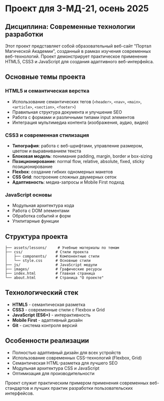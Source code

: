 # Проект для 3-МД-21, осень 2025
## Дисциплина: Современные технологии разработки

Этот проект представляет собой образовательный веб-сайт "Портал Магической Академии", созданный в рамках изучения современных веб-технологий. Проект демонстрирует практическое применение HTML5, CSS3 и JavaScript для создания адаптивного веб-интерфейса.

## Основные темы проекта

### HTML5 и семантическая верстка
- Использование семантических тегов (`<header>`, `<nav>`, `<main>`, `<article>`, `<section>`, `<footer>`)
- Правильная структура документа и улучшение SEO
- Работа с формами и различными типами input элементов
- Интеграция мультимедиа контента (изображения, аудио, видео)

### CSS3 и современная стилизация
- **Типография**: работа с веб-шрифтами, управление размером, цветом и выравниванием текста
- **Блоковая модель**: понимание padding, margin, border и box-sizing
- **Позиционирование**: normal flow, relative, absolute, fixed, sticky позиционирование
- **Flexbox**: создание гибких одномерных макетов
- **CSS Grid**: построение сложных двумерных сеток
- **Адаптивность**: медиа-запросы и Mobile First подход

### JavaScript основы
- Модульная архитектура кода
- Работа с DOM элементами
- Обработка событий и форм
- Утилитарные функции

## Структура проекта

```
├── assets/lessons/     # Учебные материалы по темам
├── css/               # Стили проекта
│   ├── components/    # Компонентные стили
│   └── style.css      # Основные стили
├── js/                # JavaScript модули
├── images/            # Графические ресурсы
├── index.html         # Главная страница
└── about.html         # Страница "О проекте"
```

## Технологический стек

- **HTML5** - семантическая разметка
- **CSS3** - современные стили с Flexbox и Grid
- **JavaScript (ES6+)** - интерактивность
- **Mobile First** - адаптивный дизайн
- **Git** - система контроля версий

## Особенности реализации

- Полностью адаптивный дизайн для всех устройств
- Использование современных CSS-технологий (Flexbox, Grid)
- Семантическая HTML-разметка для лучшего SEO
- Модульная архитектура CSS и JavaScript
- Оптимизация для производительности

Проект служит практическим примером применения современных веб-стандартов и лучших практик разработки пользовательских интерфейсов.
